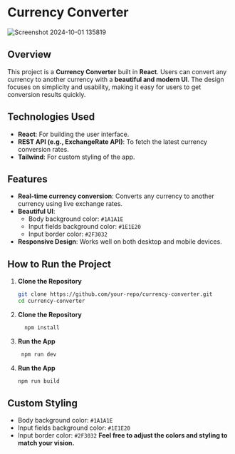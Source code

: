 # Currency Converter

![Screenshot 2024-10-01 135819](https://github.com/user-attachments/assets/15bad9f8-3c5b-443c-9888-61fe8c1d3765)

## Overview

This project is a **Currency Converter** built in **React**. Users can convert any currency to another currency with a **beautiful and modern UI**. The design focuses on simplicity and usability, making it easy for users to get conversion results quickly.

## Technologies Used

- **React**: For building the user interface.
- **REST API (e.g., ExchangeRate API)**: To fetch the latest currency conversion rates.
- **Tailwind**: For custom styling of the app.

## Features

- **Real-time currency conversion**: Converts any currency to another currency using live exchange rates.
- **Beautiful UI**:
  - Body background color: `#1A1A1E`
  - Input fields background color: `#1E1E20`
  - Input border color: `#2F3032`
- **Responsive Design**: Works well on both desktop and mobile devices.

## How to Run the Project

1. **Clone the Repository**
 
   ```bash
   git clone https://github.com/your-repo/currency-converter.git
   cd currency-converter
   ```
3. **Clone the Repository**

   ```bash
     npm install
   ```
5. **Run the App**

   ```bash
    npm run dev
   ```
7. **Run the App**

   ```bash
   npm run build
   ```

## Custom Styling

- Body background color: `#1A1A1E`
- Input fields background color: `#1E1E20`
- Input border color: `#2F3032`
  **Feel free to adjust the colors and styling to match your vision.**
